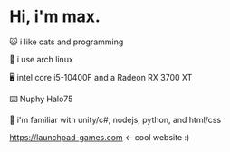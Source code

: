 # Hi, i'm max.

😺 i like cats and programming

🐧 i use arch linux

🖥️ intel core i5-10400F and a Radeon RX 3700 XT 

⌨️ Nuphy Halo75

💾 i'm familiar with unity/c#, nodejs, python, and html/css

https://launchpad-games.com <- cool website :)
